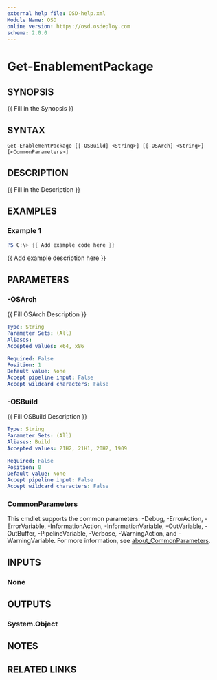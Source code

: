 ```yaml
---
external help file: OSD-help.xml
Module Name: OSD
online version: https://osd.osdeploy.com
schema: 2.0.0
---
```


# Get-EnablementPackage

## SYNOPSIS
{{ Fill in the Synopsis }}

## SYNTAX

```
Get-EnablementPackage [[-OSBuild] <String>] [[-OSArch] <String>] [<CommonParameters>]
```

## DESCRIPTION
{{ Fill in the Description }}

## EXAMPLES

### Example 1
```powershell
PS C:\> {{ Add example code here }}
```

{{ Add example description here }}

## PARAMETERS

### -OSArch
{{ Fill OSArch Description }}

```yaml
Type: String
Parameter Sets: (All)
Aliases:
Accepted values: x64, x86

Required: False
Position: 1
Default value: None
Accept pipeline input: False
Accept wildcard characters: False
```

### -OSBuild
{{ Fill OSBuild Description }}

```yaml
Type: String
Parameter Sets: (All)
Aliases: Build
Accepted values: 21H2, 21H1, 20H2, 1909

Required: False
Position: 0
Default value: None
Accept pipeline input: False
Accept wildcard characters: False
```

### CommonParameters
This cmdlet supports the common parameters: -Debug, -ErrorAction, -ErrorVariable, -InformationAction, -InformationVariable, -OutVariable, -OutBuffer, -PipelineVariable, -Verbose, -WarningAction, and -WarningVariable. For more information, see [about_CommonParameters](http://go.microsoft.com/fwlink/?LinkID=113216).

## INPUTS

### None

## OUTPUTS

### System.Object
## NOTES

## RELATED LINKS
